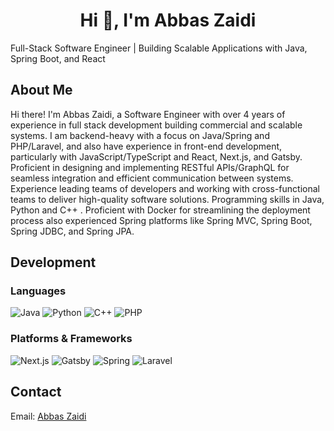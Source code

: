 <h1 align="center">Hi 👋, I'm Abbas Zaidi</h1>
Full-Stack Software Engineer | Building Scalable Applications with Java, Spring Boot, and React

## About Me
Hi there! I'm Abbas Zaidi, a Software Engineer with over 4 years of experience in full stack development building commercial and scalable systems. I am backend-heavy with a focus on Java/Spring and PHP/Laravel, and also have experience in front-end development, particularly with JavaScript/TypeScript and React, Next.js, and Gatsby. Proficient in designing and implementing RESTful APIs/GraphQL for seamless integration and efficient communication between systems. Experience leading teams of developers and working with cross-functional teams to deliver high-quality software solutions. Programming skills in Java, Python and C++ . Proficient with Docker for streamlining the deployment process also experienced Spring platforms like Spring MVC, Spring Boot, Spring JDBC, and Spring JPA.

## Development
### Languages
![Java](https://img.shields.io/badge/java-%23ED8B00.svg?style=for-the-badge&logo=java&logoColor=white)
![Python](https://img.shields.io/badge/python-3670A0?style=for-the-badge&logo=python&logoColor=ffdd54)
![C++](https://img.shields.io/badge/c++-%2300599C.svg?style=for-the-badge&logo=c%2B%2B&logoColor=white)
![PHP](https://img.shields.io/badge/php-%23ED8C00.svg?style=for-the-badge&logo=php&logoColor=white)

### Platforms & Frameworks
![Next.js](https://img.shields.io/badge/nextjs-%23326ce5.svg?style=for-the-badge&logo=next&logoColor=white)
![Gatsby](https://img.shields.io/badge/gatsby-FCC624?style=for-the-badge&logo=gatsby&logoColor=black)
![Spring](https://img.shields.io/badge/spring-%236DB33F.svg?style=for-the-badge&logo=spring&logoColor=white)
![Laravel](https://img.shields.io/badge/laravel-%23326ce5.svg?style=for-the-badge&logo=laravel&logoColor=black)

## Contact

Email: [Abbas Zaidi](iabbas.zee@gmail.com)
